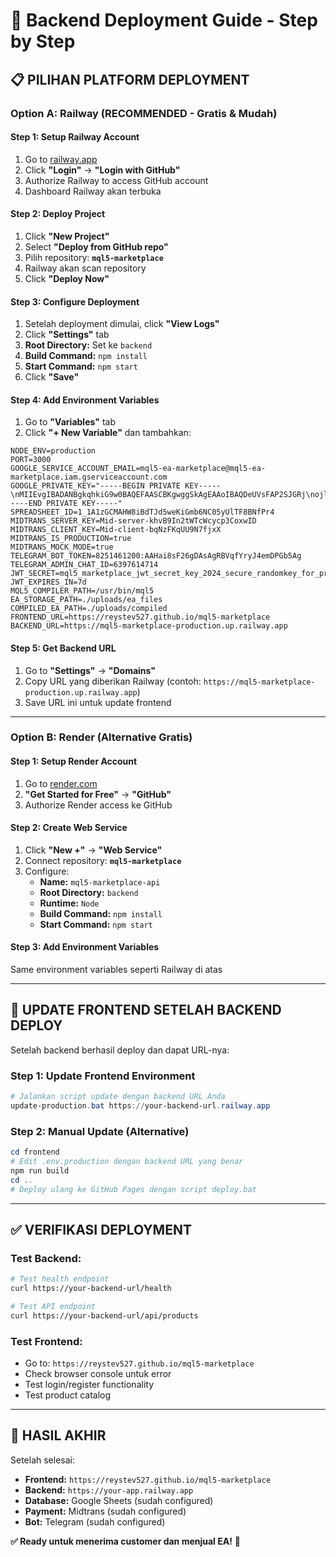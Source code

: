 # 🚀 Backend Deployment Guide - Step by Step

## 📋 **PILIHAN PLATFORM DEPLOYMENT**

### **Option A: Railway (RECOMMENDED - Gratis & Mudah)**

#### **Step 1: Setup Railway Account**
1. Go to [railway.app](https://railway.app)
2. Click **"Login"** → **"Login with GitHub"**
3. Authorize Railway to access GitHub account
4. Dashboard Railway akan terbuka

#### **Step 2: Deploy Project**
1. Click **"New Project"**
2. Select **"Deploy from GitHub repo"**
3. Pilih repository: **`mql5-marketplace`**
4. Railway akan scan repository
5. Click **"Deploy Now"**

#### **Step 3: Configure Deployment**
1. Setelah deployment dimulai, click **"View Logs"**
2. Click **"Settings"** tab
3. **Root Directory:** Set ke `backend`
4. **Build Command:** `npm install`
5. **Start Command:** `npm start`
6. Click **"Save"**

#### **Step 4: Add Environment Variables**
1. Go to **"Variables"** tab
2. Click **"+ New Variable"** dan tambahkan:

```env
NODE_ENV=production
PORT=3000
GOOGLE_SERVICE_ACCOUNT_EMAIL=mql5-ea-marketplace@mql5-ea-marketplace.iam.gserviceaccount.com
GOOGLE_PRIVATE_KEY="-----BEGIN PRIVATE KEY-----\nMIIEvgIBADANBgkqhkiG9w0BAQEFAASCBKgwggSkAgEAAoIBAQDeUVsFAP2SJGRj\nojl6aFIu+49zbd2O6UXzrFrnpF33yjP0jzL1/z2g0xr99pXO+AVyHMxdkXw2XsuE\n1h8VE6kDwvrT2/lzTPGnvy683haVOuhBfKaQAB+dLPxYGaja2EAPJHDXAQ+8QeFT\nOclf2HsgVgESGnWz9UFxB7viypxSjntz0N5UJELgUTqV3WqpfJLBYZbiZ0oHD9gt\nPWQG917yJ3kBGp3CnrR2GidLb9GdvGrOI963DwJo5TTRUQlRBGKn2b9zNY6j6mlT\n2bFIUj1iJeqlIC3p5OJcxv91jW3/y3ZAi/Zm3pwly5O++btlvigFlHbjSxQJGdeD\n5oNxqKvPAgMBAAECggEAA8b7FmstY8HFiOHVOyyxlMXGaq4nsQlqnFjF1KC4zgB8\nAIA8W+yhxe1ATKdXZURWh1lQ6ZgStbPHnnKq5YdHfF5gN6BJrTlV88UuTJwzYwa0\nsoQlKlYuM1Pz16Vb9pftArTaS/TjKQ4vf2QAdWXutZ5wdzfG3y9gFMUOXqyVmlt0\nRRU54Hwvl335RnYen1mWJcrMzdbfaVplbr1WfDo2IDNKw354VjhfrZyyX7KjS4/8\nN6vTpwEX3E9fNJ3/Rcsnsm2VEai3mpHqTskt6+V4INqpY0Cs7y0tC9HrAFedCsH5\ndL0InQ2ObxcwJ4f99wVbEbsnKdWtFcdrugPStK96wQKBgQD5i9XbGTkqnqamiFzE\n1wKL++UaeSBM7CbmY1vVS7CE+O8Cv57tvpqjoyAltldlJs9zzb/yr1xpoNZk1WNY\n/v7AGSdrr+aSI4MHyGD2zxLnibSRAEllO9OnbwLKvjM0KsxAxRRTOVIv2vZhKlos\neacWm18P2FTkM/0dsRy6ypUDjwKBgQDkET/g7PdDF870+RCqFRntKjJvKNzxya62\ncRNHymfDANOKptFdx9jd5zyunFWx9wiaqI5hUiFxQotNg98AB+TgJyzArsf4pGEz\noePuh6RCHTuckPAH0rZAVR4GcgJttJOQXG60hBGoCLT0VzRsUYUOotRKpv1VFmdx\npdSJ4uyzwQKBgQDj9dXaXGRYhq1+G7uDJVbyQZ28XUIggunWNJXDd209S5orTJkG\nXcQuD+piCPw1Lwr7osziCUfGRmMTocsrlWVqXpAgU4OxpDcieO37CJcgZC9K9pQV\nol1q6oIGa1GjKiWEVYSHsileBgxkHqhZUJhOkoh4lQqXnNZwtUalbEJMCQKBgELD\nbfC5TdTdNl9uPducW7+at7LkwnEhejy8M0mzzdY++q4/EVEjvK+RDqmK6Gc1itZD\ne5KvyUxvj3n8nZ5TsUORFD+/qph1/mJwBNqB6KrWBepaX3nazDFe+XAnleBpmT0M\nYfgEJWsMSXSxxo3i+1GChyTnZ4euDFAvnF1VCbfBAoGBALIpVgHcUV60fv2pemfb\nQuMJD9qDO/lmHINg0TCGrqRdhXv2su7g8qGwxWONtr7JH6GbNLSbSv3tJhB3lxXd\nq/Ux1NLNby1ei5WIYHnWyFlBdM+2YUK9yJiVbHQ94LwcOKAztjlbnseKUDTPSeyV\nafdP47yTb4ED3FyPxCYqi0tq\n-----END PRIVATE KEY-----"
SPREADSHEET_ID=1_1A1zGCMAHW8iBdTJd5weKiGmb6NC05yUlTF8BNfPr4
MIDTRANS_SERVER_KEY=Mid-server-khvB9In2tWTcWcycp3CoxwID
MIDTRANS_CLIENT_KEY=Mid-client-bqNzFKqUU9N7fjxX
MIDTRANS_IS_PRODUCTION=true
MIDTRANS_MOCK_MODE=true
TELEGRAM_BOT_TOKEN=8251461200:AAHai8sF26gDAsAgRBVqfYryJ4emDPGb5Ag
TELEGRAM_ADMIN_CHAT_ID=6397614714
JWT_SECRET=mql5_marketplace_jwt_secret_key_2024_secure_randomkey_for_production_use
JWT_EXPIRES_IN=7d
MQL5_COMPILER_PATH=/usr/bin/mql5
EA_STORAGE_PATH=./uploads/ea_files
COMPILED_EA_PATH=./uploads/compiled
FRONTEND_URL=https://reystev527.github.io/mql5-marketplace
BACKEND_URL=https://mql5-marketplace-production.up.railway.app
```

#### **Step 5: Get Backend URL**
1. Go to **"Settings"** → **"Domains"**
2. Copy URL yang diberikan Railway (contoh: `https://mql5-marketplace-production.up.railway.app`)
3. Save URL ini untuk update frontend

---

### **Option B: Render (Alternative Gratis)**

#### **Step 1: Setup Render Account**
1. Go to [render.com](https://render.com)
2. **"Get Started for Free"** → **"GitHub"**
3. Authorize Render access ke GitHub

#### **Step 2: Create Web Service**
1. Click **"New +"** → **"Web Service"**
2. Connect repository: **`mql5-marketplace`**
3. Configure:
   - **Name:** `mql5-marketplace-api`
   - **Root Directory:** `backend`
   - **Runtime:** `Node`
   - **Build Command:** `npm install`
   - **Start Command:** `npm start`

#### **Step 3: Add Environment Variables**
Same environment variables seperti Railway di atas

---

## 🔧 **UPDATE FRONTEND SETELAH BACKEND DEPLOY**

Setelah backend berhasil deploy dan dapat URL-nya:

### **Step 1: Update Frontend Environment**
```powershell
# Jalankan script update dengan backend URL Anda
update-production.bat https://your-backend-url.railway.app
```

### **Step 2: Manual Update (Alternative)**
```powershell
cd frontend
# Edit .env.production dengan backend URL yang benar
npm run build
cd ..
# Deploy ulang ke GitHub Pages dengan script deploy.bat
```

---

## ✅ **VERIFIKASI DEPLOYMENT**

### **Test Backend:**
```bash
# Test health endpoint
curl https://your-backend-url/health

# Test API endpoint
curl https://your-backend-url/api/products
```

### **Test Frontend:**
- Go to: `https://reystev527.github.io/mql5-marketplace`
- Check browser console untuk error
- Test login/register functionality
- Test product catalog

---

## 🎯 **HASIL AKHIR**

Setelah selesai:
- **Frontend:** `https://reystev527.github.io/mql5-marketplace`
- **Backend:** `https://your-app.railway.app`
- **Database:** Google Sheets (sudah configured)
- **Payment:** Midtrans (sudah configured)
- **Bot:** Telegram (sudah configured)

**✅ Ready untuk menerima customer dan menjual EA!** 🚀
